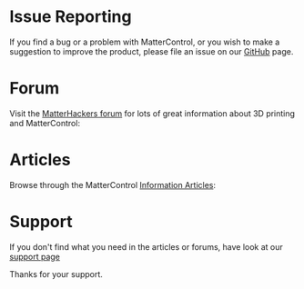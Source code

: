 
# Issue Reporting

If you find a bug or a problem with MatterControl, or you wish to make a suggestion to improve the product, please file an issue on our [GitHub](https://github.com/MatterHackers/MatterControl) page.

# Forum

Visit the [MatterHackers forum](https://www.matterhackers.com/community) for lots of great information about 3D printing and MatterControl:

# Articles
Browse through the MatterControl [Information Articles](https://www.matterhackers.com/topic/mattercontrol):

# Support

If you don't find what you need in the articles or forums, have look at our [support page]()

Thanks for your support.